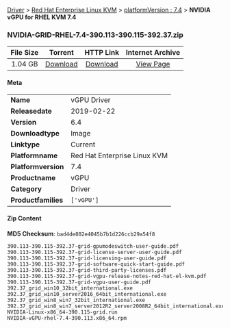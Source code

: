 
[Driver](/README.md)  >  [Red Hat Enterprise Linux KVM](/index/Driver/Red_Hat_Enterprise_Linux_KVM.md)  >  [platformVersion : 7.4](/index/Driver/Red_Hat_Enterprise_Linux_KVM/7.4.md)  >  **NVIDIA vGPU for RHEL KVM 7.4**


### NVIDIA-GRID-RHEL-7.4-390.113-390.115-392.37.zip

| **File Size** | **Torrent**  | **HTTP Link** | **Internet Archive** |
|:-------------:|:------------:|:-------------:|:--------------------:|
| 1.04 GB |  [Download](https://archive.org/download/nvgpu_NVIDIA-GRID-RHEL-7.4-390.113-390.115-392.37.zip/nvgpu_NVIDIA-GRID-RHEL-7.4-390.113-390.115-392.37.zip_archive.torrent)       | [Download](https://archive.org/compress/nvgpu_NVIDIA-GRID-RHEL-7.4-390.113-390.115-392.37.zip) | [View Page](https://archive.org/details/nvgpu_NVIDIA-GRID-RHEL-7.4-390.113-390.115-392.37.zip)       |

#### Meta

<table>
<tr><td><strong>Name</strong></td><td>vGPU Driver</td></tr>
<tr><td><strong>Releasedate</strong></td><td>2019-02-22</td></tr>
<tr><td><strong>Version</strong></td><td>6.4</td></tr>
<tr><td><strong>Downloadtype</strong></td><td>Image</td></tr>
<tr><td><strong>Linktype</strong></td><td>Current</td></tr>
<tr><td><strong>Platformname</strong></td><td>Red Hat Enterprise Linux KVM</td></tr>
<tr><td><strong>Platformversion</strong></td><td>7.4</td></tr>
<tr><td><strong>Productname</strong></td><td>vGPU</td></tr>
<tr><td><strong>Category</strong></td><td>Driver</td></tr>
<tr><td><strong>Productfamilies</strong></td><td><code>['vGPU']</code></td></tr>
</table>

#### Zip Content

**MD5 Checksum**: `bad4de802e4045b7b1d226ccb29a54f8`

```text
390.113-390.115-392.37-grid-gpumodeswitch-user-guide.pdf
390.113-390.115-392.37-grid-license-server-user-guide.pdf
390.113-390.115-392.37-grid-licensing-user-guide.pdf
390.113-390.115-392.37-grid-software-quick-start-guide.pdf
390.113-390.115-392.37-grid-third-party-licenses.pdf
390.113-390.115-392.37-grid-vgpu-release-notes-red-hat-el-kvm.pdf
390.113-390.115-392.37-grid-vgpu-user-guide.pdf
392.37_grid_win10_32bit_international.exe
392.37_grid_win10_server2016_64bit_international.exe
392.37_grid_win8_win7_32bit_international.exe
392.37_grid_win8_win7_server2012R2_server2008R2_64bit_international.exe
NVIDIA-Linux-x86_64-390.115-grid.run
NVIDIA-vGPU-rhel-7.4-390.113.x86_64.rpm
```